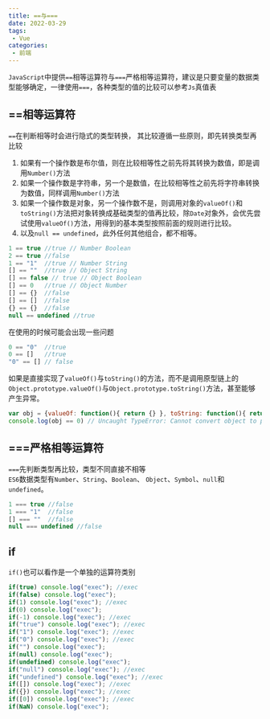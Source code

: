 ```yaml
---
title: ==与===
date: 2022-03-29
tags:
 - Vue
categories:
 - 前端
---
```


`JavaScript`中提供`==`相等运算符与`===`严格相等运算符，建议是只要变量的数据类型能够确定，一律使用`===`，各种类型的值的比较可以参考`Js`真值表

## ==相等运算符
`==`在判断相等时会进行隐式的类型转换， 其比较遵循一些原则，即先转换类型再比较
1. 如果有一个操作数是布尔值，则在比较相等性之前先将其转换为数值，即是调用`Number()`方法
2. 如果一个操作数是字符串，另一个是数值，在比较相等性之前先将字符串转换为数值，同样调用`Number()`方法
3. 如果一个操作数是对象，另一个操作数不是，则调用对象的`valueOf()`和`toString()`方法把对象转换成基础类型的值再比较，除`Date`对象外，会优先尝试使用`valueOf()`方法，用得到的基本类型按照前面的规则进行比较。
4. 以及`null == undefined`，此外任何其他组合，都不相等。

```JavaScript
1 == true //true // Number Boolean
2 == true //false
1 == "1"  //true // Number String
[] == ""  //true // Object String
[] == false // true // Object Boolean
[] == 0   //true // Object Number
[] == {}  //false
[] == []  //false
{} == {}  //false
null == undefined //true
```
在使用的时候可能会出现一些问题

```JavaScript
0 == "0"  //true
0 == []   //true
"0" == [] // false
```
如果是直接实现了`valueOf()`与`toString()`的方法，而不是调用原型链上的`Object.prototype.valueOf()`与`Object.prototype.toString()`方法，甚至能够产生异常。
```JavaScript
var obj = {valueOf: function(){ return {} }, toString: function(){ return {}}}
console.log(obj == 0) // Uncaught TypeError: Cannot convert object to primitive value
```

## ===严格相等运算符
`===`先判断类型再比较，类型不同直接不相等  
`ES6`数据类型有`Number`、`String`、`Boolean`、 `Object`、`Symbol`、`null`和`undefined`。
```JavaScript
1 === true //false
1 === "1"  //false
[] === ""  //false
null === undefined //false
```

## if
`if()`也可以看作是一个单独的运算符类别

```JavaScript
if(true) console.log("exec"); //exec
if(false) console.log("exec");
if(1) console.log("exec"); //exec
if(0) console.log("exec"); 
if(-1) console.log("exec"); //exec
if("true") console.log("exec"); //exec
if("1") console.log("exec"); //exec
if("0") console.log("exec"); //exec
if("") console.log("exec");
if(null) console.log("exec");
if(undefined) console.log("exec");
if("null") console.log("exec"); //exec
if("undefined") console.log("exec"); //exec
if([]) console.log("exec"); //exec
if({}) console.log("exec"); //exec
if([0]) console.log("exec"); //exec
if(NaN) console.log("exec");
```